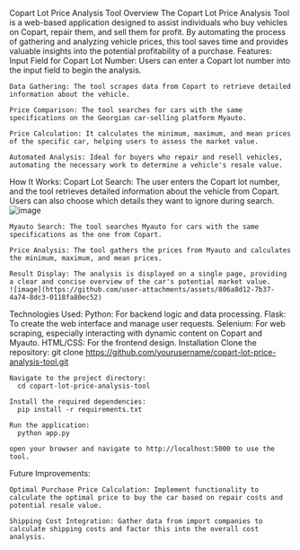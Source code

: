 Copart Lot Price Analysis Tool
Overview
The Copart Lot Price Analysis Tool is a web-based application designed to assist individuals who buy vehicles on Copart, repair them, and sell them for profit. By automating the process of gathering and analyzing vehicle prices, this tool saves time and provides valuable insights into the potential profitability of a purchase.
Features:
    Input Field for Copart Lot Number: Users can enter a Copart lot number into the input field to begin the analysis.

    Data Gathering: The tool scrapes data from Copart to retrieve detailed information about the vehicle.

    Price Comparison: The tool searches for cars with the same specifications on the Georgian car-selling platform Myauto.

    Price Calculation: It calculates the minimum, maximum, and mean prices of the specific car, helping users to assess the market value.

    Automated Analysis: Ideal for buyers who repair and resell vehicles, automating the necessary work to determine a vehicle's resale value.
How It Works:
    Copart Lot Search: The user enters the Copart lot number, and the tool retrieves detailed information about the vehicle from Copart.
    Users can also choose which details they want to ignore during search.
    ![image](https://github.com/user-attachments/assets/15acd450-e7f9-41b9-9de8-0eb2c7f96b87)


    Myauto Search: The tool searches Myauto for cars with the same specifications as the one from Copart.

    Price Analysis: The tool gathers the prices from Myauto and calculates the minimum, maximum, and mean prices.

    Result Display: The analysis is displayed on a single page, providing a clear and concise overview of the car's potential market value.
    ![image](https://github.com/user-attachments/assets/806a8d12-7b37-4a74-8dc3-0118fa80ec52)

Technologies Used:
    Python: For backend logic and data processing.
    Flask: To create the web interface and manage user requests.
    Selenium: For web scraping, especially interacting with dynamic content on Copart and Myauto.
    HTML/CSS: For the frontend design.
Installation
    Clone the repository:
      git clone https://github.com/yourusername/copart-lot-price-analysis-tool.git

    Navigate to the project directory:
      cd copart-lot-price-analysis-tool

    Install the required dependencies:
      pip install -r requirements.txt

    Run the application:
      python app.py

    open your browser and navigate to http://localhost:5000 to use the tool.
    
  Future Improvements:

    Optimal Purchase Price Calculation: Implement functionality to calculate the optimal price to buy the car based on repair costs and potential resale value.

    Shipping Cost Integration: Gather data from import companies to calculate shipping costs and factor this into the overall cost analysis.
